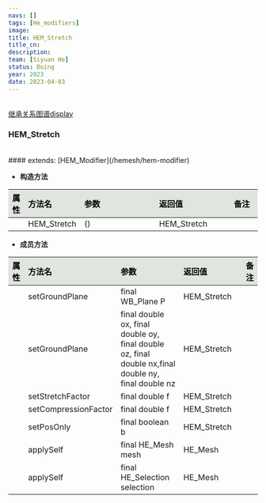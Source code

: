 ```yaml
---
navs: []
tags: [He_modifiers]
image:
title: HEM_Stretch
title_cn:
description: 
team: [Siyuan He]
status: Doing
year: 2023
date: 2023-04-03
---
```

<style>
table th:first-of-type {
width:5%;
}
table th:nth-of-type(2) {
width:20%;
}
table th:nth-of-type(3) {
width:30%;
}
table th:nth-of-type(4) {
width:30%;
}
table th:nth-of-type(5) {
width:8cm;
}
table th {
color: rgba(0,0,0)!important;
font-weight: bold; /*加粗*/
/* text-align: center !important; 内容居中，加上 !important 避免被 Markdown 样式覆盖 */
background: rgba(224,229,223,10)!important; /*背景色*/
}
</style>
            

<br>
<a href="/display/hemesh" onclick="saveReferrer()">继承关系图谱display</a>
<script>
function saveReferrer() {
  var referrer ='HEM_Stretch';
  localStorage.setItem('referrer', referrer);
}
</script>

<br>

### HEM_Stretch

<br>
#### extends:   [HEM_Modifier](/hemesh/hem-modifier)
<br>


- **构造方法**

| 属性   | 方法名         | 参数   | 返回值         | 备注   |
|:-----|:------------|:-----|:------------|:-----|
|      | HEM_Stretch | ()   | HEM_Stretch |      |

- **成员方法**

| 属性   | 方法名                  | 参数                                                                                                  | 返回值         | 备注   |
|:-----|:---------------------|:----------------------------------------------------------------------------------------------------|:------------|:-----|
|      | setGroundPlane       | final WB_Plane P                                                                                    | HEM_Stretch |      |
|      | setGroundPlane       | final double ox, final double oy, final double oz, final double nx,final double ny, final double nz | HEM_Stretch |      |
|      | setStretchFactor     | final double f                                                                                      | HEM_Stretch |      |
|      | setCompressionFactor | final double f                                                                                      | HEM_Stretch |      |
|      | setPosOnly           | final boolean b                                                                                     | HEM_Stretch |      |
|      | applySelf            | final HE_Mesh mesh                                                                                  | HE_Mesh     |      |
|      | applySelf            | final HE_Selection selection                                                                        | HE_Mesh     |      |